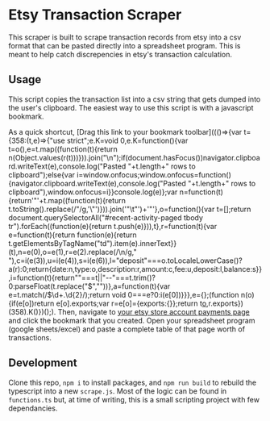 # Etsy Transaction Scraper

This scraper is built to scrape transaction records from etsy into a csv format that can be pasted directly into a spreadsheet program. This is meant to help catch discrepencies in etsy's transaction calculation.

## Usage

This script copies the transaction list into a csv string that gets dumped into the user's clipboard. The easiest way to use this script is with a javascript bookmark.

As a quick shortcut, [Drag this link to your bookmark toolbar]((()=>{var t={358:(t,e)=>{"use strict";e.K=void 0,e.K=function(){var t=o(),e=t.map((function(t){return n(Object.values(r(t)))})).join("\n");if(document.hasFocus())navigator.clipboard.writeText(e),console.log("Pasted "+t.length+" rows to clipboard");else{var i=window.onfocus;window.onfocus=function(){navigator.clipboard.writeText(e),console.log("Pasted "+t.length+" rows to clipboard"),window.onfocus=i}}console.log(e)};var n=function(t){return'"'+t.map((function(t){return t.toString().replace(/"/g,'\\"')})).join('"\t"')+'"'},o=function(){var t=[];return document.querySelectorAll("#recent-activity-paged tbody tr").forEach((function(e){return t.push(e)})),t},r=function(t){var e=function(t){return function(e){return t.getElementsByTagName("td").item(e).innerText}}(t),n=e(0),o=e(1),r=e(2).replace(/\n/g," "),c=i(e(3)),u=i(e(4)),s=i(e(6)),l="deposit"===o.toLocaleLowerCase()?a(r):0;return{date:n,type:o,description:r,amount:c,fee:u,deposit:l,balance:s}},i=function(t){return""===t||"--"===t.trim()?0:parseFloat(t.replace("$",""))},a=function(t){var e=t.match(/\$\d+\.\d{2}/);return void 0===e?0:i(e[0])}}},e={};(function n(o){if(e[o])return e[o].exports;var r=e[o]={exports:{}};return t[o](r,r.exports,n),r.exports})(358).K()})();). Then, navigate to [your etsy store account payments page](https://www.etsy.com/your/account/payments/monthly-statement?month=1&year=2021) and click the bookmark that you created. Open your spreadsheet program (google sheets/excel) and paste a complete table of that page worth of transactions.

## Development

Clone this repo, `npm i` to install packages, and `npm run build` to rebuild the typescript into a new `scrape.js`. Most of the logic can be found in `functions.ts` but, at time of writing, this is a small scripting project with few dependancies.


